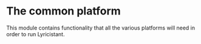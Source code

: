 # The common platform

This module contains functionality that all the various platforms will need in order to run Lyricistant.